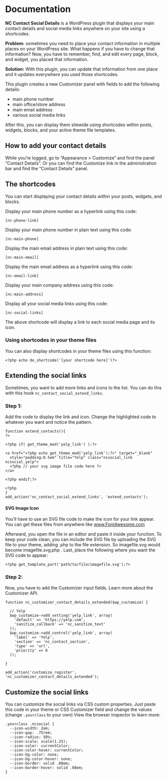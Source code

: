 # Documentation

**NC Contact Social Details** is a WordPress plugin that displays your main contact details and social media links anywhere on your site using a shortcodes.

**Problem:** sometimes you need to place your contact information in multiple places on your WordPress site. What happens if you have to change that information? Now, you have to remember, find, and edit every page, block, and widget, you placed that information.

**Solution:** With this plugin, you can update that information from one place and it updates everywhere you used those shortcodes.

This plugin creates a new Customizer panel with fields to add the following details:

* main phone number
* main office/store address
* main email address
* various social media links

After this, you can display them sitewide using shortcodes within posts, widgets, blocks, and your active theme file templates.

## How to add your contact details

While you’re logged, go to “Appearance > Customize” and find the panel “Contact Details”. Or you can find the Customize link in the administration bar and find the “Contact Details” panel.

## The shortcodes

You can start displaying your contact details within your posts, widgets, and blocks.

Display your main phone number as a hyperlink using this code:

    [nc-phone-link]
Display your main phone number in plain text using this code:

    [nc-main-phone]
Display the main email address in plain text using this code:

    [nc-main-email]
Display the main email address as a hyperlink using this code:

    [nc-email-link]
Display your main company address using this code:

    [nc-main-address]
Display all your social media links using this code:

    [nc-social-links]

The above shortcode will display a link to each social media page and its icon.

### Using shortcodes in your theme files

You can also display shortcodes in your theme files using this function:

    <?php echo do_shortcode('[your shortcode here]')?>

## Extending the social links

Sometimes, you want to add more links and icons to the list. You can do this with this hook `nc_contact_social_extend_links`.

### Step 1:

Add the code to display the link and icon. Change the highlighted code to whatever you want and notice the pattern.

    function extend_contacts(){ 
    ?>
    
    <?php if( get_theme_mod('yelp_link') ):?>

    <a href="<?php echo get_theme_mod('yelp_link');?>" target="_blank" 
      style="padding:0.5em" title="Yelp" class="ncsocial_link ncsocial_yelp">
      <?php // your svg image file code here ?>
    </a>

    <?php endif;?>

    <?php
    }
    add_action('nc_contact_social_extend_links', 'extend_contacts');

#### SVG Image Icon
You’ll have to use an SVG file code to make the icon for your link appear. You can get these files from anywhere like www.FontAwesome.com

Afterward, you open the file in an editor and paste it inside your function. To keep your code clean, you can include the SVG file by uploading the SVG file to your theme, adding .php to the file extension. So imagefile.svg would become imagefile.svg.php . Last, place the following where you want the SVG code to appear:

    <?php get_template_part('path/to/file/imagefile.svg');?>

### Step 2:

Now, you have to add the Customizer input fields. Learn more about the Customizer API.

    function nc_customizer_contact_details_extended($wp_customize) {

      // Yelp
      $wp_customize->add_setting('yelp_link', array(
        'default' => 'https://yelp.com',
        'sanitize_callback' => 'nc_sanitize_text'
      ));
      $wp_customize->add_control('yelp_link', array(
        'label' => 'Yelp',
        'section' => 'nc_contact_section',
        'type' => 'url',
        'priority' => 8
      ));

    }

    add_action('customize_register', 'nc_customizer_contact_details_extended');

## Customize the social links

You can customize the social links via CSS custom properties. Just paste this code in your theme or CSS Customizer field and change the values (change `.yourclass` to your own) View the browser inspector to learn more:

    .yourclass .ncsocial {
      --icon-width: 2em;
      --icon-gap: .75rem;
      --icon-radius: 50%;
      --icon-scale: scale(1.25);
      --icon-color: currentColor;
      --icon-color-hover: currentColor;
      --icon-bg-color: none;
      --icon-bg-color-hover: none;
      --icon-border: solid .08em;
      --icon-border-hover: solid .08em;
    }